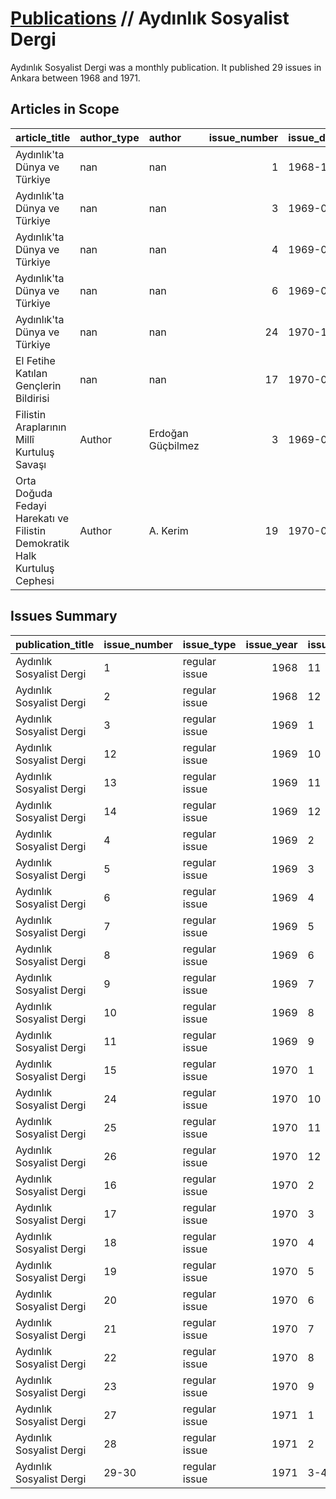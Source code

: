 # [Publications](firstlevel_publications.md) // Aydınlık Sosyalist Dergi

Aydınlık Sosyalist Dergi was a monthly publication. It published 29 issues in Ankara between 1968 and 1971.

## Articles in Scope

| article_title                                                            | author_type   | author            |   issue_number | issue_date   | pages   |
|:-------------------------------------------------------------------------|:--------------|:------------------|---------------:|:-------------|:--------|
| Aydınlık'ta Dünya ve Türkiye                                             | nan           | nan               |              1 | 1968-11      | 33-44   |
| Aydınlık'ta Dünya ve Türkiye                                             | nan           | nan               |              3 | 1969-01      | 177-186 |
| Aydınlık'ta Dünya ve Türkiye                                             | nan           | nan               |              4 | 1969-02      | 261-278 |
| Aydınlık'ta Dünya ve Türkiye                                             | nan           | nan               |              6 | 1969-04      | 417-437 |
| Aydınlık'ta Dünya ve Türkiye                                             | nan           | nan               |             24 | 1970-10      | 504-525 |
| El Fetihe Katılan Gençlerin Bildirisi                                    | nan           | nan               |             17 | 1970-03      | 394-406 |
| Filistin Araplarının Millî Kurtuluş Savaşı                               | Author        | Erdoğan Güçbilmez |              3 | 1969-01      | 227-244 |
| Orta Doğuda Fedayi Harekatı ve Filistin Demokratik Halk Kurtuluş Cephesi | Author        | A. Kerim          |             19 | 1970-05      | 86-96   |

## Issues Summary

| publication_title        | issue_number   | issue_type    |   issue_year | issue_month   |   issue_day | printing_house_name       |
|:-------------------------|:---------------|:--------------|-------------:|:--------------|------------:|:--------------------------|
| Aydınlık Sosyalist Dergi | 1              | regular issue |         1968 | 11            |         nan | nan                       |
| Aydınlık Sosyalist Dergi | 2              | regular issue |         1968 | 12            |         nan | İş Matbaacılık ve Ticaret |
| Aydınlık Sosyalist Dergi | 3              | regular issue |         1969 | 1             |         nan | İş Matbaacılık ve Ticaret |
| Aydınlık Sosyalist Dergi | 12             | regular issue |         1969 | 10            |         nan | İş Matbaacılık ve Ticaret |
| Aydınlık Sosyalist Dergi | 13             | regular issue |         1969 | 11            |         nan | İş Matbaacılık ve Ticaret |
| Aydınlık Sosyalist Dergi | 14             | regular issue |         1969 | 12            |         nan | İş Matbaacılık ve Ticaret |
| Aydınlık Sosyalist Dergi | 4              | regular issue |         1969 | 2             |         nan | İş Matbaacılık ve Ticaret |
| Aydınlık Sosyalist Dergi | 5              | regular issue |         1969 | 3             |         nan | İş Matbaacılık ve Ticaret |
| Aydınlık Sosyalist Dergi | 6              | regular issue |         1969 | 4             |         nan | İş Matbaacılık ve Ticaret |
| Aydınlık Sosyalist Dergi | 7              | regular issue |         1969 | 5             |         nan | İş Matbaacılık ve Ticaret |
| Aydınlık Sosyalist Dergi | 8              | regular issue |         1969 | 6             |         nan | İş Matbaacılık ve Ticaret |
| Aydınlık Sosyalist Dergi | 9              | regular issue |         1969 | 7             |         nan | İş Matbaacılık ve Ticaret |
| Aydınlık Sosyalist Dergi | 10             | regular issue |         1969 | 8             |         nan | İş Matbaacılık ve Ticaret |
| Aydınlık Sosyalist Dergi | 11             | regular issue |         1969 | 9             |         nan | İş Matbaacılık ve Ticaret |
| Aydınlık Sosyalist Dergi | 15             | regular issue |         1970 | 1             |         nan | TÖYKO Matbaası            |
| Aydınlık Sosyalist Dergi | 24             | regular issue |         1970 | 10            |         nan | nan                       |
| Aydınlık Sosyalist Dergi | 25             | regular issue |         1970 | 11            |         nan | nan                       |
| Aydınlık Sosyalist Dergi | 26             | regular issue |         1970 | 12            |         nan | nan                       |
| Aydınlık Sosyalist Dergi | 16             | regular issue |         1970 | 2             |         nan | TÖYKO Matbaası            |
| Aydınlık Sosyalist Dergi | 17             | regular issue |         1970 | 3             |         nan | San Matbaası              |
| Aydınlık Sosyalist Dergi | 18             | regular issue |         1970 | 4             |         nan | San Matbaası              |
| Aydınlık Sosyalist Dergi | 19             | regular issue |         1970 | 5             |         nan | San Matbaası              |
| Aydınlık Sosyalist Dergi | 20             | regular issue |         1970 | 6             |         nan | San Matbaası              |
| Aydınlık Sosyalist Dergi | 21             | regular issue |         1970 | 7             |         nan | San Matbaası              |
| Aydınlık Sosyalist Dergi | 22             | regular issue |         1970 | 8             |         nan | nan                       |
| Aydınlık Sosyalist Dergi | 23             | regular issue |         1970 | 9             |         nan | nan                       |
| Aydınlık Sosyalist Dergi | 27             | regular issue |         1971 | 1             |         nan | nan                       |
| Aydınlık Sosyalist Dergi | 28             | regular issue |         1971 | 2             |         nan | Baylan Basım ve Ciltevi   |
| Aydınlık Sosyalist Dergi | 29-30          | regular issue |         1971 | 3-4           |         nan | Baylan Basım ve Ciltevi   |
